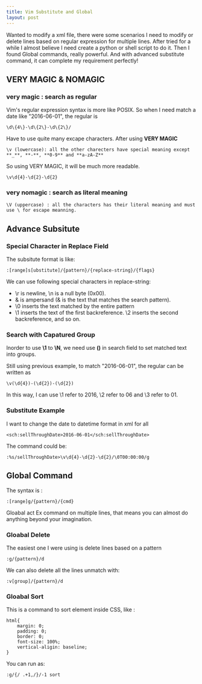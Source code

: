 ```yaml
---
title: Vim Substitute and Global
layout: post
---
```


Wanted to modify a xml file, there were some scenarios I need to modify or delete lines based on regular expression for multiple lines. After tried for a while I almost believe I need create a python or shell script to do it. Then I found Global commands, really powerful. And with advanced substitute command, it can complete my requirement perfectly!

## VERY MAGIC & NOMAGIC

### very magic : search as regular

Vim's regular expression syntax is more like POSIX. So when I need match a date like "2016-06-01", the regular is 


```
\d\{4\}-\d\{2\}-\d\{2\}/
```

Have to use quite many excape characters. After using **VERY MAGIC**

```\v (lowercase): all the other charecters have special meaning except **_**, **-**, **0-9** and **a-zA-Z**```

So using VERY MAGIC, it will be much more readable.

```\v\d{4}-\d{2}-\d{2}```

### very nomagic : search as literal meaning

```\V (uppercase) : all the characters has their literal meaning and must use \ for escape meanning.```


## Advance Subsitute
### Special Character in Replace Field

The subsitute format is like:

```:[range]s[ubstitute]/{pattern}/{replace-string}/{flags}```

We can use following special characters in replace-string:
* \r is newline, \n is a null byte (0x00).
* \& is ampersand (& is the text that matches the search pattern).
* \0 inserts the text matched by the entire pattern
* \1 inserts the text of the first backreference. \2 inserts the second backreference, and so on.

### Search with Capatured Group

Inorder to use **\1** to **\N**, we need use **()** in search field to set matched text into groups.

Still using previous example,  to match "2016-06-01", the regular can be written as

```\v(\d{4})-(\d{2})-(\d{2})```

In this way, I can use \1 refer to 2016, \2 refer to 06 and \3 refer to 01.


### Substitute Example

I want to change the date to datetime format in xml for all 

```<sch:sellThroughDate>2016-06-01</sch:sellThroughDate> ```

The command could be:

```:%s/sellThroughDate>\v\d{4}-\d{2}-\d{2}/\0T00:00:00/g```


## Global Command

The syntax is :

```:[range]g/{pattern}/{cmd}```

Gloabal act Ex command on multiple lines, that means you can almost do anything beyond your imagination.

### Gloabal Delete

The easiest one I were using is delete lines based on a pattern

```:g/{pattern}/d```

We can also delete all the lines unmatch with:

```:v[group]/{pattern}/d```

### Gloabal Sort
This is a command to sort element inside CSS, like :

```
html{
	margin: 0;
	padding: 0;
	border: 0;
	font-size: 100%;
	vertical-aligin: baseline;
}
```
You can run as:

```:g/{/ .+1,/}/-1 sort```




